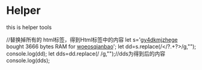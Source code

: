 # Helper
this is helper tools

//替换掉所有的 html标签，得到Html标签中的内容
 let s='<a href="/account/gy4dkmjzhege">gy4dkmjzhege</a> bought <span class="white--text">3666 bytes</span> RAM for <a href="/account/woeosqianbao">woeosqianbao</a>';
 let dd=s.replace(/<\/?.+?>/g,"");
 console.log(dd);
 let dds=dd.replace(/ /g,"");//dds为得到后的内容
 console.log(dds);
